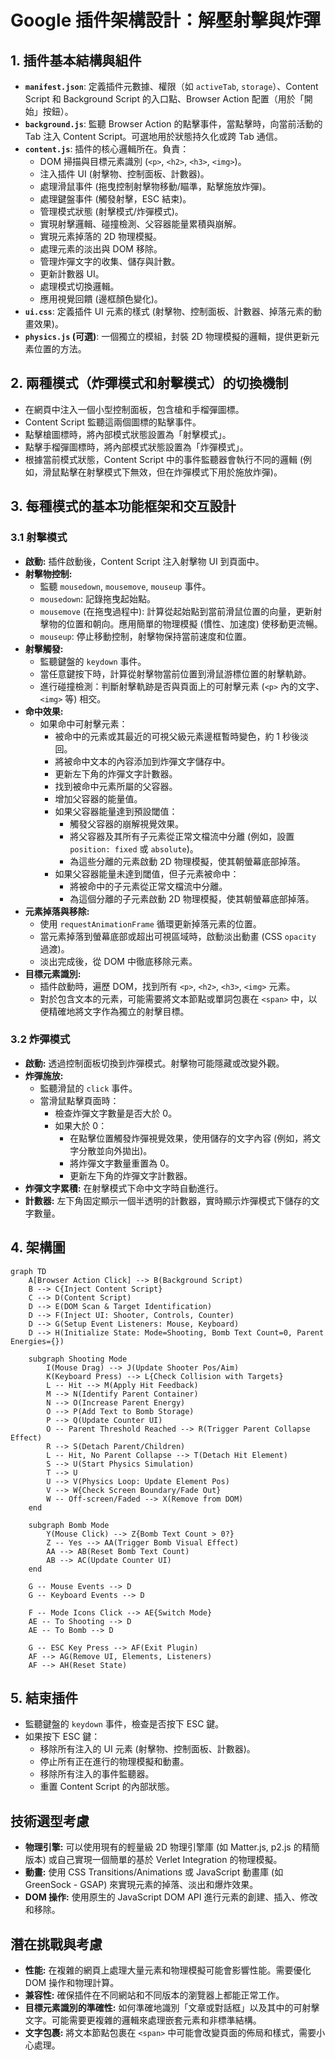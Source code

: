 # Google 插件架構設計：解壓射擊與炸彈

## 1. 插件基本結構與組件

*   **`manifest.json`**: 定義插件元數據、權限（如 `activeTab`, `storage`）、Content Script 和 Background Script 的入口點、Browser Action 配置（用於「開始」按鈕）。
*   **`background.js`**: 監聽 Browser Action 的點擊事件，當點擊時，向當前活動的 Tab 注入 Content Script。可選地用於狀態持久化或跨 Tab 通信。
*   **`content.js`**: 插件的核心邏輯所在。負責：
    *   DOM 掃描與目標元素識別 (`<p>`, `<h2>`, `<h3>`, `<img>`)。
    *   注入插件 UI (射擊物、控制面板、計數器)。
    *   處理滑鼠事件 (拖曳控制射擊物移動/瞄準，點擊施放炸彈)。
    *   處理鍵盤事件 (觸發射擊，ESC 結束)。
    *   管理模式狀態 (射擊模式/炸彈模式)。
    *   實現射擊邏輯、碰撞檢測、父容器能量累積與崩解。
    *   實現元素掉落的 2D 物理模擬。
    *   處理元素的淡出與 DOM 移除。
    *   管理炸彈文字的收集、儲存與計數。
    *   更新計數器 UI。
    *   處理模式切換邏輯。
    *   應用視覺回饋 (邊框顏色變化)。
*   **`ui.css`**: 定義插件 UI 元素的樣式 (射擊物、控制面板、計數器、掉落元素的動畫效果)。
*   **`physics.js` (可選)**: 一個獨立的模組，封裝 2D 物理模擬的邏輯，提供更新元素位置的方法。

## 2. 兩種模式（炸彈模式和射擊模式）的切換機制

*   在網頁中注入一個小型控制面板，包含槍和手榴彈圖標。
*   Content Script 監聽這兩個圖標的點擊事件。
*   點擊槍圖標時，將內部模式狀態設置為「射擊模式」。
*   點擊手榴彈圖標時，將內部模式狀態設置為「炸彈模式」。
*   根據當前模式狀態，Content Script 中的事件監聽器會執行不同的邏輯 (例如，滑鼠點擊在射擊模式下無效，但在炸彈模式下用於施放炸彈)。

## 3. 每種模式的基本功能框架和交互設計

### 3.1 射擊模式

*   **啟動:** 插件啟動後，Content Script 注入射擊物 UI 到頁面中。
*   **射擊物控制:**
    *   監聽 `mousedown`, `mousemove`, `mouseup` 事件。
    *   `mousedown`: 記錄拖曳起始點。
    *   `mousemove` (在拖曳過程中): 計算從起始點到當前滑鼠位置的向量，更新射擊物的位置和朝向。應用簡單的物理模擬 (慣性、加速度) 使移動更流暢。
    *   `mouseup`: 停止移動控制，射擊物保持當前速度和位置。
*   **射擊觸發:**
    *   監聽鍵盤的 `keydown` 事件。
    *   當任意鍵按下時，計算從射擊物當前位置到滑鼠游標位置的射擊軌跡。
    *   進行碰撞檢測：判斷射擊軌跡是否與頁面上的可射擊元素 (`<p>` 內的文字、`<img>` 等) 相交。
*   **命中效果:**
    *   如果命中可射擊元素：
        *   被命中的元素或其最近的可視父級元素邊框暫時變色，約 1 秒後淡回。
        *   將被命中文本的內容添加到炸彈文字儲存中。
        *   更新左下角的炸彈文字計數器。
        *   找到被命中元素所屬的父容器。
        *   增加父容器的能量值。
        *   如果父容器能量達到預設閾值：
            *   觸發父容器的崩解視覺效果。
            *   將父容器及其所有子元素從正常文檔流中分離 (例如，設置 `position: fixed` 或 `absolute`)。
            *   為這些分離的元素啟動 2D 物理模擬，使其朝螢幕底部掉落。
        *   如果父容器能量未達到閾值，但子元素被命中：
            *   將被命中的子元素從正常文檔流中分離。
            *   為這個分離的子元素啟動 2D 物理模擬，使其朝螢幕底部掉落。
*   **元素掉落與移除:**
    *   使用 `requestAnimationFrame` 循環更新掉落元素的位置。
    *   當元素掉落到螢幕底部或超出可視區域時，啟動淡出動畫 (CSS `opacity` 過渡)。
    *   淡出完成後，從 DOM 中徹底移除元素。
*   **目標元素識別:**
    *   插件啟動時，遍歷 DOM，找到所有 `<p>`, `<h2>`, `<h3>`, `<img>` 元素。
    *   對於包含文本的元素，可能需要將文本節點或單詞包裹在 `<span>` 中，以便精確地將文字作為獨立的射擊目標。

### 3.2 炸彈模式

*   **啟動:** 透過控制面板切換到炸彈模式。射擊物可能隱藏或改變外觀。
*   **炸彈施放:**
    *   監聽滑鼠的 `click` 事件。
    *   當滑鼠點擊頁面時：
        *   檢查炸彈文字數量是否大於 0。
        *   如果大於 0：
            *   在點擊位置觸發炸彈視覺效果，使用儲存的文字內容 (例如，將文字分散並向外拋出)。
            *   將炸彈文字數量重置為 0。
            *   更新左下角的炸彈文字計數器。
*   **炸彈文字累積:** 在射擊模式下命中文字時自動進行。
*   **計數器:** 左下角固定顯示一個半透明的計數器，實時顯示炸彈模式下儲存的文字數量。

## 4. 架構圖

```mermaid
graph TD
    A[Browser Action Click] --> B(Background Script)
    B --> C{Inject Content Script}
    C --> D(Content Script)
    D --> E(DOM Scan & Target Identification)
    D --> F(Inject UI: Shooter, Controls, Counter)
    D --> G(Setup Event Listeners: Mouse, Keyboard)
    D --> H(Initialize State: Mode=Shooting, Bomb Text Count=0, Parent Energies={})

    subgraph Shooting Mode
        I(Mouse Drag) --> J(Update Shooter Pos/Aim)
        K(Keyboard Press) --> L{Check Collision with Targets}
        L -- Hit --> M(Apply Hit Feedback)
        M --> N(Identify Parent Container)
        N --> O(Increase Parent Energy)
        O --> P(Add Text to Bomb Storage)
        P --> Q(Update Counter UI)
        O -- Parent Threshold Reached --> R(Trigger Parent Collapse Effect)
        R --> S(Detach Parent/Children)
        L -- Hit, No Parent Collapse --> T(Detach Hit Element)
        S --> U(Start Physics Simulation)
        T --> U
        U --> V(Physics Loop: Update Element Pos)
        V --> W{Check Screen Boundary/Fade Out}
        W -- Off-screen/Faded --> X(Remove from DOM)
    end

    subgraph Bomb Mode
        Y(Mouse Click) --> Z{Bomb Text Count > 0?}
        Z -- Yes --> AA(Trigger Bomb Visual Effect)
        AA --> AB(Reset Bomb Text Count)
        AB --> AC(Update Counter UI)
    end

    G -- Mouse Events --> D
    G -- Keyboard Events --> D

    F -- Mode Icons Click --> AE{Switch Mode}
    AE -- To Shooting --> D
    AE -- To Bomb --> D

    G -- ESC Key Press --> AF(Exit Plugin)
    AF --> AG(Remove UI, Elements, Listeners)
    AF --> AH(Reset State)
```

## 5. 結束插件

*   監聽鍵盤的 `keydown` 事件，檢查是否按下 ESC 鍵。
*   如果按下 ESC 鍵：
    *   移除所有注入的 UI 元素 (射擊物、控制面板、計數器)。
    *   停止所有正在進行的物理模擬和動畫。
    *   移除所有注入的事件監聽器。
    *   重置 Content Script 的內部狀態。

## 技術選型考慮

*   **物理引擎:** 可以使用現有的輕量級 2D 物理引擎庫 (如 Matter.js, p2.js 的精簡版本) 或自己實現一個簡單的基於 Verlet Integration 的物理模擬。
*   **動畫:** 使用 CSS Transitions/Animations 或 JavaScript 動畫庫 (如 GreenSock - GSAP) 來實現元素的掉落、淡出和爆炸效果。
*   **DOM 操作:** 使用原生的 JavaScript DOM API 進行元素的創建、插入、修改和移除。

## 潛在挑戰與考慮

*   **性能:** 在複雜的網頁上處理大量元素和物理模擬可能會影響性能。需要優化 DOM 操作和物理計算。
*   **兼容性:** 確保插件在不同網站和不同版本的瀏覽器上都能正常工作。
*   **目標元素識別的準確性:** 如何準確地識別「文章或對話框」以及其中的可射擊文字。可能需要更複雜的邏輯來處理嵌套元素和非標準結構。
*   **文字包裹:** 將文本節點包裹在 `<span>` 中可能會改變頁面的佈局和樣式，需要小心處理。